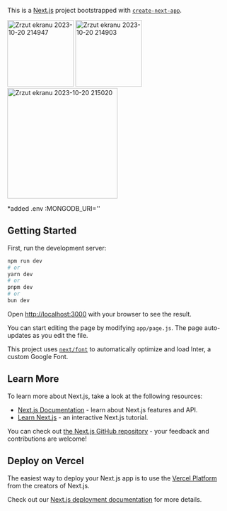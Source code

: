This is a [Next.js](https://nextjs.org/) project bootstrapped with [`create-next-app`](https://github.com/vercel/next.js/tree/canary/packages/create-next-app).

<img width="150" alt="Zrzut ekranu 2023-10-20 214947" src="https://github.com/ajarek/next-13-ep08-email-password-next_auth/assets/61388692/5bd66605-2e28-471d-a52d-338ab42e4034">
<img width="150" alt="Zrzut ekranu 2023-10-20 214903" src="https://github.com/ajarek/next-13-ep08-email-password-next_auth/assets/61388692/637c28db-b792-469e-8fc6-ad21144dbf12">
<img width="249" alt="Zrzut ekranu 2023-10-20 215020" src="https://github.com/ajarek/next-13-ep08-email-password-next_auth/assets/61388692/532956f2-e4b1-4998-b6ab-4e94374c369a">


*added .env :MONGODB_URI=''
## Getting Started

First, run the development server:

```bash
npm run dev
# or
yarn dev
# or
pnpm dev
# or
bun dev
```

Open [http://localhost:3000](http://localhost:3000) with your browser to see the result.

You can start editing the page by modifying `app/page.js`. The page auto-updates as you edit the file.

This project uses [`next/font`](https://nextjs.org/docs/basic-features/font-optimization) to automatically optimize and load Inter, a custom Google Font.

## Learn More

To learn more about Next.js, take a look at the following resources:

- [Next.js Documentation](https://nextjs.org/docs) - learn about Next.js features and API.
- [Learn Next.js](https://nextjs.org/learn) - an interactive Next.js tutorial.

You can check out [the Next.js GitHub repository](https://github.com/vercel/next.js/) - your feedback and contributions are welcome!

## Deploy on Vercel

The easiest way to deploy your Next.js app is to use the [Vercel Platform](https://vercel.com/new?utm_medium=default-template&filter=next.js&utm_source=create-next-app&utm_campaign=create-next-app-readme) from the creators of Next.js.

Check out our [Next.js deployment documentation](https://nextjs.org/docs/deployment) for more details.
